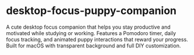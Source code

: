 # desktop-focus-puppy-companion
A cute desktop focus companion that helps you stay productive and motivated while studying or working.  Features a Pomodoro timer, daily focus tracking, and animated puppy interactions that reward your progress. Built for macOS with transparent background and full DIY customization.
